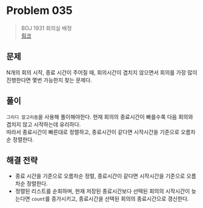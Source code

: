 # Problem 035

> BOJ 1931 회의실 배정
> <br/>
> [링크](https://www.acmicpc.net/problem/1931)

## 문제

N개의 회의 시작, 종료 시간이 주어질 때, 회의시간이 겹치지 않으면서 회의를 가장 많이 진행한다면 몇번 가능한지 찾는 문제다.

## 풀이

`그리디 알고리즘`을 사용해 풀이해야한다. 현재 회의의 종료시간이 빠를수록 다음 회의와 겹치지 않고 시작하는데 유리하다.
<br/>
따라서 종료시간이 빠른대로 정렬하고, 종료시간이 같다면 시작시간을 기준으로 오름차순 정렬한다.

## 해결 전략

- 종료 시간을 기준으로 오름차순 정렬, 종료시간이 같다면 시작시간을 기준으로 오름차순 정렬한다.
- 정렬된 리스트를 순회하며, 현재 저장된 종료시간보다 선택된 회의의 시작시간이 늦는다면 `count`를 증가시키고, 종료시간을 선택된 회의의 종료시간으로 갱신한다.
